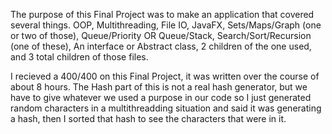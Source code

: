 The purpose of this Final Project was to make an application that covered several things. OOP, Multithreading, File IO, JavaFX, Sets/Maps/Graph (one or two of those), Queue/Priority OR Queue/Stack, Search/Sort/Recursion (one of these), An interface or Abstract class, 2 children of the one used, and 3 total children of those files. 

I recieved a 400/400 on this Final Project, it was written over the course of about 8 hours. The Hash part of this is not a real hash generator, but we have to give whatever we used a purpose in our code so I just generated random characters in a multithreadding situation and said it was generating a hash, then I sorted that hash to see the characters that were in it. 
